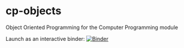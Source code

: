 # cp-objects
Object Oriented Programming for the Computer Programming module 

Launch as an interactive binder: [![Binder](https://mybinder.org/badge_logo.svg)](https://mybinder.org/v2/gh/fsmeraldi/cp-objects/master) 
